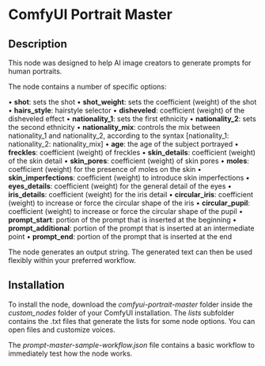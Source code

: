 # ComfyUI Portrait Master

## Description

This node was designed to help AI image creators to generate prompts for human portraits.

The node contains a number of specific options:

•	**shot**: sets the shot
•	**shot_weight**: sets the coefficient (weight) of the shot
•	**hairs_style**: hairstyle selector
•	**disheveled**: coefficient (weight) of the disheveled effect
•	**nationality_1**: sets the first ethnicity
•	**nationality_2**: sets the second ethnicity
•	**nationality_mix**: controls the mix between nationality_1 and nationality_2, according to the syntax [nationality_1: nationality_2: nationality_mix]
•	**age**: the age of the subject portrayed
•	**freckles**: coefficient (weight) of freckles
•	**skin_details**: coefficient (weight) of the skin detail
•	**skin_pores**: coefficient (weight) of skin pores
•	**moles**: coefficient (weight) for the presence of moles on the skin
•	**skin_imperfections**: coefficient (weight) to introduce skin imperfections
•	**eyes_details**: coefficient (weight) for the general detail of the eyes
•	**iris_details**: coefficient (weight) for the iris detail
•	**circular_iris**: coefficient (weight) to increase or force the circular shape of the iris
•	**circular_pupil**: coefficient (weight) to increase or force the circular shape of the pupil
•	**prompt_start**: portion of the prompt that is inserted at the beginning
•	**prompt_additional**: portion of the prompt that is inserted at an intermediate point
•	**prompt_end**: portion of the prompt that is inserted at the end

The node generates an output string. The generated text can then be used flexibly within your preferred workflow.

## Installation

To install the node, download the _comfyui-portrait-master_ folder inside the _custom_nodes_ folder of your ComfyUI installation.
The _lists_ subfolder contains the .txt files that generate the lists for some node options. You can open files and customize voices.

The _prompt-master-sample-workflow.json_ file contains a basic workflow to immediately test how the node works.
